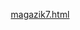 
[magazik7.html](https://github.com/user-attachments/files/22955465/magazik7.html)
<!DOCTYPE html>
<html lang="ru">
<head>
    <meta charset="UTF-8">
    <meta name="viewport" content="width=device-width, initial-scale=1.0">
    <title>Krempai Store</title>
    <style>
        * {
            margin: 0;
            padding: 0;
            box-sizing: border-box;
        }

        body {
            background: linear-gradient(135deg, #1a1a2e 0%, #16213e 100%);
            min-height: 100vh;
            font-family: 'Segoe UI', Tahoma, Geneva, Verdana, sans-serif;
            color: white;
        }

        /* Шапка сайта */
        .header {
            display: flex;
            justify-content: space-between;
            align-items: center;
            padding: 20px 50px;
            background: rgba(22, 33, 62, 0.8);
            backdrop-filter: blur(10px);
            border-bottom: 1px solid rgba(255, 255, 255, 0.1);
            position: sticky;
            top: 0;
            z-index: 100;
        }

        .logo {
            font-size: 32px;
            font-weight: 800;
            text-transform: uppercase;
            letter-spacing: 2px;
            background: linear-gradient(45deg, #ff6b6b, #ffd93d, #6bcf7f, #4d96ff);
            -webkit-background-clip: text;
            -webkit-text-fill-color: transparent;
            background-clip: text;
            text-shadow: 0 0 30px rgba(255, 255, 255, 0.2);
            cursor: pointer;
            transition: transform 0.3s ease;
        }

        .logo:hover {
            transform: scale(1.05);
        }

        .nav-links {
            display: flex;
            gap: 30px;
        }

        .nav-link {
            color: white;
            text-decoration: none;
            font-weight: 600;
            font-size: 16px;
            transition: color 0.3s ease;
            padding: 8px 15px;
            border-radius: 5px;
            cursor: pointer;
        }

        .nav-link:hover {
            color: #ffd93d;
            background: rgba(255, 255, 255, 0.1);
        }

        .auth-buttons {
            display: flex;
            gap: 15px;
        }

        .auth-btn {
            padding: 10px 20px;
            font-size: 16px;
            font-weight: 600;
            border: none;
            border-radius: 8px;
            cursor: pointer;
            transition: all 0.3s ease;
            background: linear-gradient(45deg, #ff6b6b, #ffd93d);
            color: #16213e;
        }

        .auth-btn:hover {
            transform: translateY(-2px);
            box-shadow: 0 5px 15px rgba(0, 0, 0, 0.3);
        }

        /* Основной контент */
        .main-content {
            display: flex;
            flex-direction: column;
            align-items: center;
            justify-content: center;
            padding: 100px 20px;
            text-align: center;
        }

        .welcome-text {
            font-size: 48px;
            font-weight: 700;
            margin-bottom: 30px;
            background: linear-gradient(45deg, #ff6b6b, #ffd93d);
            -webkit-background-clip: text;
            -webkit-text-fill-color: transparent;
            background-clip: text;
        }

        .subtitle {
            font-size: 20px;
            max-width: 600px;
            line-height: 1.6;
            margin-bottom: 40px;
            color: rgba(255, 255, 255, 0.8);
        }

        /* Секции */
        .section {
            padding: 80px 50px;
            display: none;
        }

        .section.active {
            display: block;
        }

        .section-title {
            font-size: 36px;
            font-weight: 700;
            margin-bottom: 40px;
            text-align: center;
            background: linear-gradient(45deg, #ff6b6b, #ffd93d);
            -webkit-background-clip: text;
            -webkit-text-fill-color: transparent;
            background-clip: text;
        }

        /* Валюта */
        .currency-grid {
            display: grid;
            grid-template-columns: repeat(auto-fit, minmax(250px, 1fr));
            gap: 20px;
            max-width: 1200px;
            margin: 0 auto;
        }

        .currency-item {
            background: rgba(255, 255, 255, 0.1);
            border-radius: 10px;
            padding: 25px;
            text-align: center;
            transition: transform 0.3s ease;
            border: 1px solid rgba(255, 255, 255, 0.1);
            display: flex;
            flex-direction: column;
            justify-content: space-between;
        }

        .currency-item:hover {
            transform: translateY(-5px);
            background: rgba(255, 255, 255, 0.15);
        }

        .currency-amount {
            font-size: 24px;
            font-weight: 700;
            margin-bottom: 10px;
        }

        .currency-price {
            font-size: 20px;
            color: #ffd93d;
            margin-bottom: 15px;
        }

        .buy-btn {
            padding: 10px 20px;
            background: linear-gradient(45deg, #ff6b6b, #ffd93d);
            color: #16213e;
            border: none;
            border-radius: 5px;
            font-weight: 600;
            cursor: pointer;
            transition: all 0.3s ease;
        }

        .buy-btn:hover {
            transform: translateY(-2px);
            box-shadow: 0 5px 15px rgba(0, 0, 0, 0.3);
        }

        /* Услуги */
        .services-grid {
            display: grid;
            grid-template-columns: repeat(auto-fit, minmax(300px, 1fr));
            gap: 25px;
            max-width: 1200px;
            margin: 0 auto;
        }

        .service-item {
            background: rgba(255, 255, 255, 0.1);
            border-radius: 10px;
            padding: 25px;
            transition: transform 0.3s ease;
            border: 1px solid rgba(255, 255, 255, 0.1);
            display: flex;
            flex-direction: column;
            justify-content: space-between;
        }

        .service-item:hover {
            transform: translateY(-5px);
            background: rgba(255, 255, 255, 0.15);
        }

        .service-name {
            font-size: 22px;
            font-weight: 700;
            margin-bottom: 15px;
            color: #ffd93d;
        }

        .service-description {
            margin-bottom: 15px;
            line-height: 1.5;
        }

        .service-price {
            font-size: 20px;
            font-weight: 700;
            color: #ff6b6b;
            margin-bottom: 15px;
        }

        /* Отзывы */
        .reviews-container {
            max-width: 800px;
            margin: 0 auto;
        }

        .review-item {
            background: rgba(255, 255, 255, 0.1);
            border-radius: 10px;
            padding: 25px;
            margin-bottom: 20px;
            border: 1px solid rgba(255, 255, 255, 0.1);
        }

        .review-author {
            display: flex;
            align-items: center;
            margin-bottom: 15px;
        }

        .author-avatar {
            width: 50px;
            height: 50px;
            border-radius: 50%;
            background: linear-gradient(45deg, #ff6b6b, #ffd93d);
            display: flex;
            align-items: center;
            justify-content: center;
            font-weight: 700;
            margin-right: 15px;
        }

        .author-name {
            font-size: 18px;
            font-weight: 700;
        }

        .review-text {
            line-height: 1.6;
        }

        /* Техподдержка */
        .support-container {
            max-width: 600px;
            margin: 0 auto;
            text-align: center;
        }

        .support-text {
            font-size: 20px;
            margin-bottom: 30px;
            line-height: 1.6;
        }

        .tg-button {
            display: inline-block;
            padding: 15px 30px;
            background: linear-gradient(45deg, #0088cc, #00a2ff);
            color: white;
            text-decoration: none;
            border-radius: 10px;
            font-weight: 700;
            font-size: 18px;
            transition: transform 0.3s ease;
        }

        .tg-button:hover {
            transform: translateY(-3px);
            box-shadow: 0 5px 15px rgba(0, 136, 204, 0.4);
        }

        /* Модальные окна */
        .modal {
            display: none;
            position: fixed;
            top: 0;
            left: 0;
            width: 100%;
            height: 100%;
            background-color: rgba(0, 0, 0, 0.7);
            z-index: 1000;
            align-items: center;
            justify-content: center;
        }

        .modal-content {
            background: linear-gradient(135deg, #1a1a2e 0%, #16213e 100%);
            padding: 30px;
            border-radius: 15px;
            width: 90%;
            max-width: 500px;
            box-shadow: 0 10px 30px rgba(0, 0, 0, 0.5);
            border: 1px solid rgba(255, 255, 255, 0.1);
        }

        .modal h2 {
            text-align: center;
            margin-bottom: 20px;
            background: linear-gradient(45deg, #ff6b6b, #ffd93d);
            -webkit-background-clip: text;
            -webkit-text-fill-color: transparent;
            background-clip: text;
        }

        .form-group {
            margin-bottom: 20px;
        }

        .form-group label {
            display: block;
            margin-bottom: 8px;
            font-weight: 600;
        }

        .form-group input {
            width: 100%;
            padding: 12px;
            border-radius: 8px;
            border: 1px solid rgba(255, 255, 255, 0.2);
            background-color: rgba(255, 255, 255, 0.1);
            color: white;
            font-size: 16px;
        }

        .optional {
            font-size: 12px;
            color: rgba(255, 255, 255, 0.6);
            font-style: italic;
        }

        .submit-btn {
            width: 100%;
            padding: 12px;
            background: linear-gradient(45deg, #ff6b6b, #ffd93d);
            color: #16213e;
            border: none;
            border-radius: 8px;
            font-size: 18px;
            font-weight: 600;
            cursor: pointer;
            transition: all 0.3s ease;
        }

        .submit-btn:hover {
            transform: translateY(-2px);
            box-shadow: 0 5px 15px rgba(0, 0, 0, 0.3);
        }

        .close {
            position: absolute;
            top: 15px;
            right: 20px;
            color: white;
            font-size: 30px;
            cursor: pointer;
        }

        /* Окно оплаты */
        .payment-info {
            background: rgba(255, 255, 255, 0.1);
            padding: 20px;
            border-radius: 10px;
            margin-bottom: 20px;
            text-align: center;
        }

        .card-number {
            font-size: 18px;
            font-weight: 700;
            margin-bottom: 10px;
            letter-spacing: 2px;
        }

        .copy-btn {
            padding: 8px 15px;
            background: linear-gradient(45deg, #6bcf7f, #4d96ff);
            color: white;
            border: none;
            border-radius: 5px;
            cursor: pointer;
            font-weight: 600;
        }

        .payment-text {
            margin-top: 15px;
            line-height: 1.5;
        }

        /* Админ панель */
        .admin-panel {
            background: rgba(255, 255, 255, 0.1);
            border-radius: 10px;
            padding: 25px;
            margin-top: 30px;
            display: none;
        }

        .admin-title {
            font-size: 24px;
            font-weight: 700;
            margin-bottom: 20px;
            color: #ff6b6b;
            text-align: center;
        }

        .orders-list {
            max-height: 300px;
            overflow-y: auto;
        }

        .order-item {
            background: rgba(255, 255, 255, 0.05);
            padding: 15px;
            border-radius: 8px;
            margin-bottom: 10px;
            border-left: 4px solid #ffd93d;
        }

        .order-info {
            display: flex;
            justify-content: space-between;
            margin-bottom: 5px;
        }

        .order-product {
            font-weight: 600;
        }

        .order-status {
            padding: 3px 10px;
            border-radius: 15px;
            font-size: 12px;
            font-weight: 600;
        }

        .status-pending {
            background: rgba(255, 219, 61, 0.2);
            color: #ffd93d;
        }

        .status-completed {
            background: rgba(107, 207, 127, 0.2);
            color: #6bcf7f;
        }

        .user-info {
            display: flex;
            align-items: center;
            gap: 15px;
            display: none;
        }

        .user-greeting {
            font-weight: 600;
        }

        .logout-btn {
            padding: 8px 15px;
            background: linear-gradient(45deg, #ff6b6b, #ffd93d);
            color: #16213e;
            border: none;
            border-radius: 5px;
            cursor: pointer;
            font-weight: 600;
        }
    </style>
</head>
<body>
    <!-- Шапка сайта -->
    <div class="header">
        <div class="logo" id="logo">Krempai Store</div>
        
        <div class="nav-links">
            <div class="nav-link" data-section="currency">Валюта</div>
            <div class="nav-link" data-section="services">Услуги</div>
            <div class="nav-link" data-section="reviews">Отзывы</div>
            <div class="nav-link" data-section="support">Тех поддержка</div>
        </div>
        
        <div class="auth-buttons" id="authButtons">
            <button class="auth-btn" id="loginBtn">Вход</button>
            <button class="auth-btn" id="registerBtn">Регистрация</button>
        </div>
        
        <div class="user-info" id="userInfo">
            <span class="user-greeting">Привет, <span id="userName"></span>!</span>
            <button class="logout-btn" id="logoutBtn">Выйти</button>
        </div>
    </div>

    <!-- Основной контент -->
    <div class="main-content" id="mainContent">
        <h1 class="welcome-text">Добро пожаловать в Krempai Store</h1>
        <p class="subtitle">Лучший магазин для покупки игровой валюты, услуг и многого другого. Безопасные сделки, быстрая доставка и круглосуточная поддержка.</p>
        
        <!-- Админ панель (только для Krempai@gmail.com) -->
        <div class="admin-panel" id="adminPanel">
            <h2 class="admin-title">Панель администратора</h2>
            <div class="orders-list" id="ordersList">
                <!-- Заказы будут добавляться здесь -->
            </div>
        </div>
    </div>

    <!-- Секция Валюта -->
    <div class="section" id="currencySection">
        <h2 class="section-title">Игровая Валюта</h2>
        <div class="currency-grid">
            <div class="currency-item">
                <div class="currency-amount">100кк</div>
                <div class="currency-price">30 грн</div>
                <button class="buy-btn" data-product="100кк" data-price="50">Купить</button>
            </div>
            <div class="currency-item">
                <div class="currency-amount">50кк</div>
                <div class="currency-price">25 грн</div>
                <button class="buy-btn" data-product="50кк" data-price="25">Купить</button>
            </div>
            <div class="currency-item">
                <div class="currency-amount">150кк</div>
                <div class="currency-price">75 грн</div>
                <button class="buy-btn" data-product="150кк" data-price="75">Купить</button>
            </div>
            <div class="currency-item">
                <div class="currency-amount">200кк</div>
                <div class="currency-price">100 грн</div>
                <button class="buy-btn" data-product="200кк" data-price="100">Купить</button>
            </div>
            <div class="currency-item">
                <div class="currency-amount">250кк</div>
                <div class="currency-price">125 грн</div>
                <button class="buy-btn" data-product="250кк" data-price="125">Купить</button>
            </div>
            <div class="currency-item">
                <div class="currency-amount">300кк</div>
                <div class="currency-price">150 грн</div>
                <button class="buy-btn" data-product="300кк" data-price="150">Купить</button>
            </div>
        </div>
    </div>

    <!-- Секция Услуги -->
    <div class="section" id="servicesSection">
        <h2 class="section-title">Услуги</h2>
        <div class="services-grid">
            <div class="service-item">
                <div class="service-name">Постройка фармилки криперов</div>
                <div class="service-description">Строительство эффективной фармилки криперов для получения большого количества пороха.</div>
                <div class="service-price">100 грн</div>
                <button class="buy-btn" data-product="Постройка фармилки криперов" data-price="100">Купить</button>
            </div>
            <div class="service-item">
                <div class="service-name">Постройка фармилки криперов 50/50</div>
                <div class="service-description">Улучшенная версия фармилки с увеличенной эффективностью и надежностью.</div>
                <div class="service-price">200 грн</div>
                <button class="buy-btn" data-product="Постройка фармилки криперов 50/50" data-price="200">Купить</button>
            </div>
            <div class="service-item">
                <div class="service-name">Постройка зельеварки</div>
                <div class="service-description">Создание автоматизированной зельеварки для приготовления различных зелий.</div>
                <div class="service-price">150 грн</div>
                <button class="buy-btn" data-product="Постройка зельеварки" data-price="150">Купить</button>
            </div>
        </div>
    </div>

    <!-- Секция Отзывы -->
    <div class="section" id="reviewsSection">
        <h2 class="section-title">Отзывы</h2>
        <div class="reviews-container">
            <div class="review-item">
                <div class="review-author">
                    <div class="author-avatar">B</div>
                    <div class="author-name">Bro9i</div>
                </div>
                <div class="review-text">
                    Отличный магазин! Купил 100кк валюты, все пришло мгновенно. Очень доволен обслуживанием и скоростью доставки. Рекомендую!
                </div>
            </div>
            <div class="review-item">
                <div class="review-author">
                    <div class="author-avatar">F</div>
                    <div class="author-name">Fluger</div>
                </div>
                <div class="review-text">
                    Заказывал постройку фармилки криперов. Сделали все качественно и быстро. Теперь у меня много пороха для крафта! Спасибо Krempai Store!
                </div>
            </div>
        </div>
    </div>

    <!-- Секция Техподдержка -->
    <div class="section" id="supportSection">
        <h2 class="section-title">Техническая Поддержка</h2>
        <div class="support-container">
            <p class="support-text">
                Если у вас возникли вопросы или проблемы, наши специалисты всегда готовы помочь. Напишите нам в Telegram, и мы оперативно решим ваш вопрос.
            </p>
            <a href="https://t.me/KrempaiiiMZ" class="tg-button" target="_blank">Написать в Telegram</a>
        </div>
    </div>

    <!-- Модальные окна -->
    <div class="modal" id="loginModal">
        <div class="modal-content">
            <span class="close" id="closeLogin">&times;</span>
            <h2>Вход в аккаунт</h2>
            <form id="loginForm">
                <div class="form-group">
                    <label for="loginEmail">Email:</label>
                    <input type="email" id="loginEmail" required>
                </div>
                <div class="form-group">
                    <label for="loginPassword">Пароль:</label>
                    <input type="password" id="loginPassword" required>
                </div>
                <button type="submit" class="submit-btn">Войти</button>
            </form>
        </div>
    </div>

    <div class="modal" id="registerModal">
        <div class="modal-content">
            <span class="close" id="closeRegister">&times;</span>
            <h2>Регистрация</h2>
            <form id="registerForm">
                <div class="form-group">
                    <label for="registerName">Имя:</label>
                    <input type="text" id="registerName" required>
                </div>
                <div class="form-group">
                    <label for="registerEmail">Email:</label>
                    <input type="email" id="registerEmail" required>
                </div>
                <div class="form-group">
                    <label for="registerPassword">Пароль:</label>
                    <input type="password" id="registerPassword" required>
                </div>
                <button type="submit" class="submit-btn">Зарегистрироваться</button>
            </form>
        </div>
    </div>

    <!-- Модальное окно оплаты -->
    <div class="modal" id="paymentModal">
        <div class="modal-content">
            <span class="close" id="closePayment">&times;</span>
            <h2>Оформление заказа</h2>
            
            <div class="payment-info">
                <div class="card-number" id="cardNumber">4441 1110 3888 4767</div>
                <button class="copy-btn" id="copyCardBtn">Скопировать</button>
                <div class="payment-text">
                    Переведите <span id="paymentAmount">0</span> грн на указанную карту. После оплаты пришлите скриншот чека в техподдержку.
                </div>
            </div>
            
            <form id="orderForm">
                <div class="form-group">
                    <label for="serverNickname">Ваш ник на сервере:</label>
                    <input type="text" id="serverNickname" required>
                </div>
                <div class="form-group">
                    <label for="promoCode">Промокод: <span class="optional">(не обязательно)</span></label>
                    <input type="text" id="promoCode">
                </div>
                <button type="submit" class="submit-btn">Подтвердить заказ</button>
            </form>
        </div>
    </div>

    <script>
        // Элементы DOM
        const logo = document.getElementById('logo');
        const loginBtn = document.getElementById('loginBtn');
        const registerBtn = document.getElementById('registerBtn');
        const loginModal = document.getElementById('loginModal');
        const registerModal = document.getElementById('registerModal');
        const paymentModal = document.getElementById('paymentModal');
        const closeLogin = document.getElementById('closeLogin');
        const closeRegister = document.getElementById('closeRegister');
        const closePayment = document.getElementById('closePayment');
        const loginForm = document.getElementById('loginForm');
        const registerForm = document.getElementById('registerForm');
        const orderForm = document.getElementById('orderForm');
        const userInfo = document.getElementById('userInfo');
        const userName = document.getElementById('userName');
        const logoutBtn = document.getElementById('logoutBtn');
        const authButtons = document.getElementById('authButtons');
        const mainContent = document.getElementById('mainContent');
        const navLinks = document.querySelectorAll('.nav-link');
        const sections = document.querySelectorAll('.section');
        const buyButtons = document.querySelectorAll('.buy-btn');
        const paymentAmount = document.getElementById('paymentAmount');
        const cardNumber = document.getElementById('cardNumber');
        const copyCardBtn = document.getElementById('copyCardBtn');
        const adminPanel = document.getElementById('adminPanel');
        const ordersList = document.getElementById('ordersList');

        // Текущий выбранный товар
        let currentProduct = null;
        let currentPrice = null;

        // Прокрутка к началу страницы при клике на логотип
        logo.addEventListener('click', () => {
            window.scrollTo({ top: 0, behavior: 'smooth' });
            showSection('main');
        });

        // Навигация по разделам
        navLinks.forEach(link => {
            link.addEventListener('click', () => {
                const section = link.getAttribute('data-section');
                showSection(section);
            });
        });

        // Функция показа раздела
        function showSection(sectionId) {
            // Скрыть все секции
            sections.forEach(section => {
                section.classList.remove('active');
            });
            mainContent.style.display = 'none';
            
            // Показать выбранную секцию
            if (sectionId === 'main') {
                mainContent.style.display = 'flex';
            } else {
                document.getElementById(sectionId + 'Section').classList.add('active');
            }
            
            // Прокрутить к началу
            window.scrollTo({ top: 0, behavior: 'smooth' });
        }

        // Обработка кнопок "Купить"
        buyButtons.forEach(button => {
            button.addEventListener('click', () => {
                currentProduct = button.getAttribute('data-product');
                currentPrice = button.getAttribute('data-price');
                
                paymentAmount.textContent = currentPrice;
                paymentModal.style.display = 'flex';
            });
        });

        // Копирование номера карты
        copyCardBtn.addEventListener('click', () => {
            navigator.clipboard.writeText(cardNumber.textContent)
                .then(() => {
                    copyCardBtn.textContent = 'Скопировано!';
                    setTimeout(() => {
                        copyCardBtn.textContent = 'Скопировать';
                    }, 2000);
                })
                .catch(err => {
                    console.error('Ошибка копирования: ', err);
                });
        });

        // Оформление заказа
        orderForm.addEventListener('submit', (e) => {
            e.preventDefault();
            
            const nickname = document.getElementById('serverNickname').value;
            const promoCode = document.getElementById('promoCode').value;
            
            // Создание заказа
            const order = {
                id: Date.now(),
                product: currentProduct,
                price: currentPrice,
                nickname: nickname,
                promoCode: promoCode,
                status: 'pending',
                date: new Date().toLocaleString()
            };
            
            // Сохранение заказа
            const orders = JSON.parse(localStorage.getItem('orders')) || [];
            orders.push(order);
            localStorage.setItem('orders', JSON.stringify(orders));
            
            // Обновление админ панели
            updateAdminPanel();
            
            // Закрытие модального окна
            paymentModal.style.display = 'none';
            orderForm.reset();
            
            alert('Заказ успешно оформлен! После оплаты пришлите скриншот в техподдержку.');
        });

        // Проверка авторизации при загрузке страницы
        document.addEventListener('DOMContentLoaded', function() {
            const user = JSON.parse(localStorage.getItem('currentUser'));
            if (user) {
                showUserInfo(user);
                
                // Показать админ панель для Krempai@gmail.com
                if (user.email === 'Krempai@gmail.com') {
                    adminPanel.style.display = 'block';
                    updateAdminPanel();
                }
            }
        });

        // Открытие модальных окон
        loginBtn.addEventListener('click', () => {
            loginModal.style.display = 'flex';
        });

        registerBtn.addEventListener('click', () => {
            registerModal.style.display = 'flex';
        });

        // Закрытие модальных окон
        closeLogin.addEventListener('click', () => {
            loginModal.style.display = 'none';
        });

        closeRegister.addEventListener('click', () => {
            registerModal.style.display = 'none';
        });

        closePayment.addEventListener('click', () => {
            paymentModal.style.display = 'none';
        });

        // Закрытие модальных окон при клике вне их
        window.addEventListener('click', (e) => {
            if (e.target === loginModal) {
                loginModal.style.display = 'none';
            }
            if (e.target === registerModal) {
                registerModal.style.display = 'none';
            }
            if (e.target === paymentModal) {
                paymentModal.style.display = 'none';
            }
        });

        // Обработка формы входа
        loginForm.addEventListener('submit', (e) => {
            e.preventDefault();
            
            const email = document.getElementById('loginEmail').value;
            const password = document.getElementById('loginPassword').value;
            
            // Получаем пользователей из localStorage
            const users = JSON.parse(localStorage.getItem('users')) || [];
            
            // Проверяем существование пользователя
            const user = users.find(u => u.email === email && u.password === password);
            
            if (user) {
                // Сохраняем текущего пользователя
                localStorage.setItem('currentUser', JSON.stringify(user));
                showUserInfo(user);
                
                // Показать админ панель для Krempai@gmail.com
                if (user.email === 'Krempai@gmail.com') {
                    adminPanel.style.display = 'block';
                    updateAdminPanel();
                }
                
                loginModal.style.display = 'none';
                loginForm.reset();
            } else {
                alert('Неверный email или пароль!');
            }
        });

        // Обработка формы регистрации
        registerForm.addEventListener('submit', (e) => {
            e.preventDefault();
            
            const name = document.getElementById('registerName').value;
            const email = document.getElementById('registerEmail').value;
            const password = document.getElementById('registerPassword').value;
            
            // Получаем пользователей из localStorage
            const users = JSON.parse(localStorage.getItem('users')) || [];
            
            // Проверяем, не зарегистрирован ли уже такой email
            if (users.find(u => u.email === email)) {
                alert('Пользователь с таким email уже зарегистрирован!');
                return;
            }
            
            // Добавляем нового пользователя
            const newUser = { name, email, password };
            users.push(newUser);
            localStorage.setItem('users', JSON.stringify(users));
            
            // Автоматически входим после регистрации
            localStorage.setItem('currentUser', JSON.stringify(newUser));
            showUserInfo(newUser);
            
            // Показать админ панель для Krempai@gmail.com
            if (newUser.email === 'Krempai@gmail.com') {
                adminPanel.style.display = 'block';
                updateAdminPanel();
            }
            
            registerModal.style.display = 'none';
            registerForm.reset();
            
            alert('Регистрация прошла успешно!');
        });

        // Выход из аккаунта
        logoutBtn.addEventListener('click', () => {
            localStorage.removeItem('currentUser');
            userInfo.style.display = 'none';
            authButtons.style.display = 'flex';
            adminPanel.style.display = 'none';
        });

        // Показать информацию о пользователе
        function showUserInfo(user) {
            userName.textContent = user.name;
            userInfo.style.display = 'flex';
            authButtons.style.display = 'none';
        }

        // Обновление админ панели
        function updateAdminPanel() {
            const orders = JSON.parse(localStorage.getItem('orders')) || [];
            
            if (orders.length === 0) {
                ordersList.innerHTML = '<p>Заказов пока нет</p>';
                return;
            }
            
            ordersList.innerHTML = '';
            orders.forEach(order => {
                const orderElement = document.createElement('div');
                orderElement.className = 'order-item';
                orderElement.innerHTML = `
                    <div class="order-info">
                        <span class="order-product">${order.product}</span>
                        <span class="order-status ${order.status === 'pending' ? 'status-pending' : 'status-completed'}">${order.status === 'pending' ? 'Ожидает оплаты' : 'Выполнен'}</span>
                    </div>
                    <div>Ник: ${order.nickname}</div>
                    <div>Сумма: ${order.price} грн</div>
                    <div>Дата: ${order.date}</div>
                    ${order.promoCode ? `<div>Промокод: ${order.promoCode}</div>` : ''}
                `;
                ordersList.appendChild(orderElement);
            });
        }
    </script>
</body>
</html>
